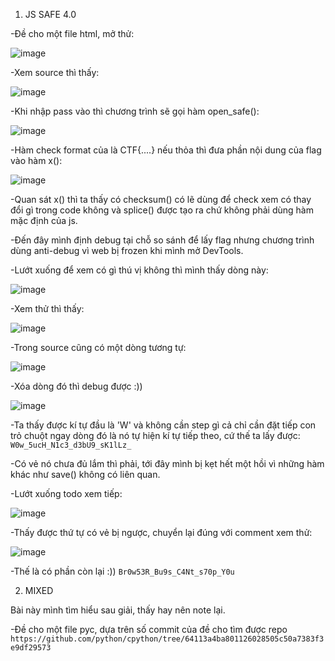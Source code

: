 1. JS SAFE 4.0

-Đề cho một file html, mở thử:

![image](https://user-images.githubusercontent.com/91442807/177754500-4712df0f-9dec-4db5-9716-613fd0e4301e.png)

-Xem source thì thấy:

![image](https://user-images.githubusercontent.com/91442807/177755033-23845a3f-849f-42e5-8b6e-2430a7d61439.png)

-Khi nhập pass vào thì chương trình sẽ gọi hàm open_safe():

![image](https://user-images.githubusercontent.com/91442807/177755253-c10329b1-7bff-4ab3-ae05-3406c6aadc35.png)

-Hàm check format của  là CTF{....} nếu thỏa thì đưa phần nội dung của flag vào hàm x():

![image](https://user-images.githubusercontent.com/91442807/177755488-ace3f266-cf77-4ea4-aaf3-53e74703a76a.png)

-Quan sát x() thì ta thấy có checksum() có lẽ dùng để check xem có thay đổi gì trong code không và splice() được tạo ra chứ không phải dùng hàm mặc định của js.

-Đến đây mình định debug tại chỗ so sánh để lấy flag nhưng chương trình dùng anti-debug vì web bị frozen khi mình mở DevTools.

-Lướt xuống để xem có gì thú vị không thì mình thấy dòng này:

![image](https://user-images.githubusercontent.com/91442807/177756464-033706c0-ea8c-46e9-bbff-601cfc1510f6.png)

-Xem thử thì thấy:

![image](https://user-images.githubusercontent.com/91442807/177756726-0ef99a98-614c-42cc-9933-e017b6ac2383.png)

-Trong source cũng có một dòng tương tự:

![image](https://user-images.githubusercontent.com/91442807/177756913-5eb50710-b7fc-407a-adb7-a9c61931efea.png)

-Xóa dòng đó thì debug được :))

![image](https://user-images.githubusercontent.com/91442807/177757551-c41f4cf3-2b7b-4c06-b278-66eb9805fcfe.png)

-Ta thấy được kí tự đầu là 'W' và không cần step gì cả chỉ cần đặt tiếp con trỏ chuột ngay dòng đó là nó tự hiện kí tự tiếp theo, cứ thế ta lấy được: ```W0w_5ucH_N1c3_d3bU9_sK1lLz_```

-Có vẻ nó chưa đủ lắm thì phải, tới đây mình bị kẹt hết một hồi vì những hàm khác như save() không có liên quan.

-Lướt xuống todo xem tiếp:

![image](https://user-images.githubusercontent.com/91442807/177758790-04377ff7-251f-477c-884f-a43378eb017d.png)

-Thấy được thứ tự có vẻ bị ngược, chuyển lại đúng với comment xem thử:

![image](https://user-images.githubusercontent.com/91442807/177759058-482b51a9-f740-49df-b209-9cb6906e608d.png)

-Thế là có phần còn lại :))  ```Br0w53R_Bu9s_C4Nt_s70p_Y0u```


2. MIXED

Bài này mình tìm hiểu sau giải, thấy hay nên note lại.

-Đề cho một file pyc, dựa trên số commit của đề cho tìm được repo ```https://github.com/python/cpython/tree/64113a4ba801126028505c50a7383f3e9df29573```








